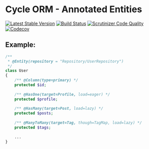 # Cycle ORM - Annotated Entities
[![Latest Stable Version](https://poser.pugx.org/cycle/annotated/version)](https://packagist.org/packages/cycle/annotated)
[![Build Status](https://travis-ci.org/cycle/annotated.svg?branch=master)](https://travis-ci.org/cycle/annotated)
[![Scrutinizer Code Quality](https://scrutinizer-ci.com/g/cycle/annotated/badges/quality-score.png?b=master)](https://scrutinizer-ci.com/g/cycle/annotated/?branch=master)
[![Codecov](https://codecov.io/gh/cycle/annotated/graph/badge.svg)](https://codecov.io/gh/cycle/annotated)

Example:
--------
```php
/**
 * @Entity(repository = "Repository/UserRepository")
 */
class User
{
    /** @Column(type=primary) */
    protected $id;
    
    /** @HasOne(target=Profile, load=eager) */
    protected $profile;
    
    /** @HasMany(target=Post, load=lazy) */
    protected $posts;
   
    /** @ManyToMany(target=Tag, though=TagMap, load=lazy) */
    protected $tags;
    
    ...
}
```
